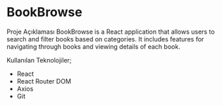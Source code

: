 # BookBrowse

Proje Açıklaması
BookBrowse is a React application that allows users to search and filter books based on categories. It includes features for navigating through books and viewing details of each book.

Kullanılan Teknolojiler;
- React
- React Router DOM
- Axios
- Git

